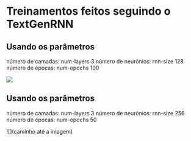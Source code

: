 # Treinamentos feitos seguindo o TextGenRNN

## Usando os parâmetros
número de camadas: num-layers 3
número de neurônios: rnn-size 128
número de épocas: num-epochs 100

![](https://github.com/poetizer/notebooks/blob/master/textgenrnn/imagens/rede1.png?raw=true)

## Usando os parâmetros
número de camadas: num-layers 3
número de neurônios: rnn-size 256
número de épocas: num-epochs 50

![](caminho até a imagem)


